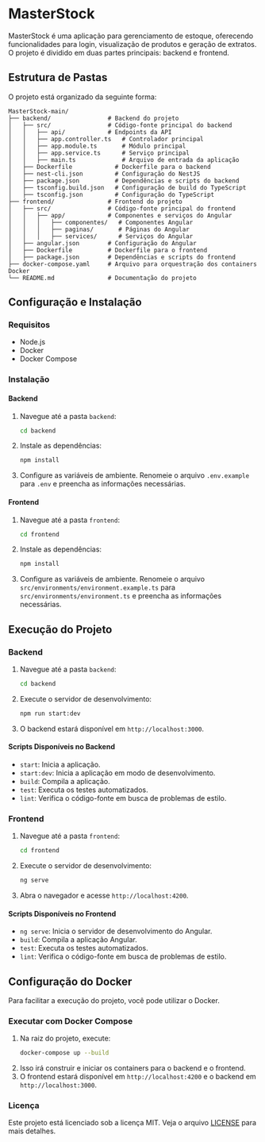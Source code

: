 
# MasterStock

MasterStock é uma aplicação para gerenciamento de estoque, oferecendo funcionalidades para login, visualização de produtos e geração de extratos. O projeto é dividido em duas partes principais: backend e frontend.

## Estrutura de Pastas

O projeto está organizado da seguinte forma:

```
MasterStock-main/
├── backend/                # Backend do projeto
│   ├── src/                # Código-fonte principal do backend
│   │   ├── api/            # Endpoints da API
│   │   ├── app.controller.ts   # Controlador principal
│   │   ├── app.module.ts       # Módulo principal
│   │   ├── app.service.ts      # Serviço principal
│   │   ├── main.ts             # Arquivo de entrada da aplicação
│   ├── Dockerfile            # Dockerfile para o backend
│   ├── nest-cli.json         # Configuração do NestJS
│   ├── package.json          # Dependências e scripts do backend
│   ├── tsconfig.build.json   # Configuração de build do TypeScript
│   ├── tsconfig.json         # Configuração do TypeScript
├── frontend/               # Frontend do projeto
│   ├── src/                # Código-fonte principal do frontend
│   │   ├── app/            # Componentes e serviços do Angular
│   │   │   ├── componentes/   # Componentes Angular
│   │   │   ├── paginas/       # Páginas do Angular
│   │   │   ├── services/      # Serviços do Angular
│   ├── angular.json        # Configuração do Angular
│   ├── Dockerfile          # Dockerfile para o frontend
│   ├── package.json        # Dependências e scripts do frontend
├── docker-compose.yaml     # Arquivo para orquestração dos containers Docker
└── README.md               # Documentação do projeto
```

## Configuração e Instalação

### Requisitos

- Node.js
- Docker
- Docker Compose

### Instalação

#### Backend

1. Navegue até a pasta `backend`:
   ```bash
   cd backend
   ```
2. Instale as dependências:
   ```bash
   npm install
   ```
3. Configure as variáveis de ambiente. Renomeie o arquivo `.env.example` para `.env` e preencha as informações necessárias.

#### Frontend

1. Navegue até a pasta `frontend`:
   ```bash
   cd frontend
   ```
2. Instale as dependências:
   ```bash
   npm install
   ```
3. Configure as variáveis de ambiente. Renomeie o arquivo `src/environments/environment.example.ts` para `src/environments/environment.ts` e preencha as informações necessárias.

## Execução do Projeto

### Backend

1. Navegue até a pasta `backend`:
   ```bash
   cd backend
   ```
2. Execute o servidor de desenvolvimento:
   ```bash
   npm run start:dev
   ```
3. O backend estará disponível em `http://localhost:3000`.

#### Scripts Disponíveis no Backend

- `start`: Inicia a aplicação.
- `start:dev`: Inicia a aplicação em modo de desenvolvimento.
- `build`: Compila a aplicação.
- `test`: Executa os testes automatizados.
- `lint`: Verifica o código-fonte em busca de problemas de estilo.

### Frontend

1. Navegue até a pasta `frontend`:
   ```bash
   cd frontend
   ```
2. Execute o servidor de desenvolvimento:
   ```bash
   ng serve
   ```
3. Abra o navegador e acesse `http://localhost:4200`.

#### Scripts Disponíveis no Frontend

- `ng serve`: Inicia o servidor de desenvolvimento do Angular.
- `build`: Compila a aplicação Angular.
- `test`: Executa os testes automatizados.
- `lint`: Verifica o código-fonte em busca de problemas de estilo.

## Configuração do Docker

Para facilitar a execução do projeto, você pode utilizar o Docker.

### Executar com Docker Compose

1. Na raiz do projeto, execute:
   ```bash
   docker-compose up --build
   ```
2. Isso irá construir e iniciar os containers para o backend e o frontend.
3. O frontend estará disponível em `http://localhost:4200` e o backend em `http://localhost:3000`.

### Licença

Este projeto está licenciado sob a licença MIT. Veja o arquivo [LICENSE](LICENSE) para mais detalhes.
